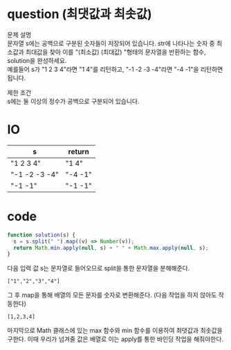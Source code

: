 # question (최댓값과 최솟값)

문제 설명  
문자열 s에는 공백으로 구분된 숫자들이 저장되어 있습니다. str에 나타나는 숫자 중 최소값과 최대값을 찾아 이를 "(최소값) (최대값) "형태의 문자열을 반환하는 함수, solution을 완성하세요.  
예를들어 s가 "1 2 3 4"라면 "1 4"를 리턴하고, "-1 -2 -3 -4"라면 "-4 -1"을 리턴하면 됩니다.

제한 조건  
s에는 둘 이상의 정수가 공백으로 구분되어 있습니다.

# IO

| s             | return  |
| ------------- | ------- |
| "1 2 3 4"     | "1 4"   |
| "-1 -2 -3 -4" | "-4 -1" |
| "-1 -1"       | "-1 -1" |

# code

```js
function solution(s) {
  s = s.split(" ").map((v) => Number(v));
  return Math.min.apply(null, s) + " " + Math.max.apply(null, s);
}
```

다음 입력 값 s는 문자열로 들어오므로 split을 통한 문자열을 분해해준다.

    ["1","2","3","4"]

그 후 map을 통해 배열의 모든 문자를 숫자로 변환해준다. (다음 작업을 하지 않아도 작동한다)

    [1,2,3,4]

마지막으로 Math 클래스에 있는 max 함수와 min 함수를 이용하여 최댓값과 최솟값을 구한다. 이때 우리가 넘겨줄 값은 배열로 이는 apply를 통한 바인딩 작업을 해줘야한다.
